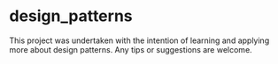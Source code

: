 # design_patterns
This project was undertaken with the intention of learning and applying more about design patterns. Any tips or suggestions are welcome.
